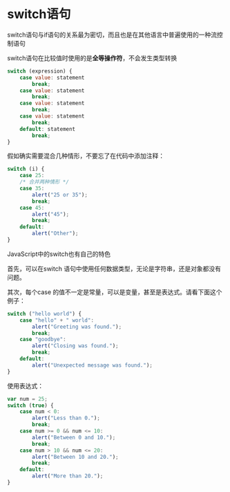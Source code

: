 # switch语句

switch语句与if语句的关系最为密切，而且也是在其他语言中普遍使用的一种流控制语句

switch语句在比较值时使用的是**全等操作符**，不会发生类型转换

```js
switch (expression) {
    case value: statement
        break;
    case value: statement
        break;
    case value: statement
        break;
    case value: statement
        break;
    default: statement
        break;
}
```

假如确实需要混合几种情形，不要忘了在代码中添加注释：

```js
switch (i) {
    case 25:
    /* 合并两种情形 */
    case 35:
        alert("25 or 35");
        break;
    case 45:
        alert("45");
        break;
    default:
        alert("Other");
}
```

JavaScript中的switch也有自己的特色

首先，可以在switch 语句中使用任何数据类型，无论是字符串，还是对象都没有问题。

其次，每个case 的值不一定是常量，可以是变量，甚至是表达式。请看下面这个例子：

```js
switch ("hello world") {
    case "hello" + " world":
        alert("Greeting was found.");
        break;
    case "goodbye":
        alert("Closing was found.");
        break;
    default:
        alert("Unexpected message was found.");
}
```
使用表达式：
```js
var num = 25;
switch (true) {
    case num < 0:
        alert("Less than 0.");
        break;
    case num >= 0 && num <= 10:
        alert("Between 0 and 10.");
        break;
    case num > 10 && num <= 20:
        alert("Between 10 and 20.");
        break;
    default:
        alert("More than 20.");
}
```